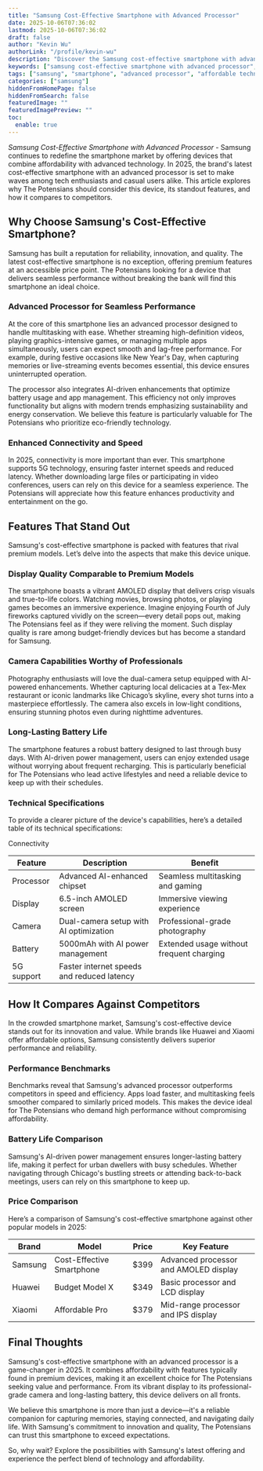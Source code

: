 ```yaml
---
title: "Samsung Cost-Effective Smartphone with Advanced Processor"
date: 2025-10-06T07:36:02
lastmod: 2025-10-06T07:36:02
draft: false
author: "Kevin Wu"
authorLink: "/profile/kevin-wu"
description: "Discover the Samsung cost-effective smartphone with advanced processor, blending affordability and top-tier performance for seamless multitasking and speed!"
keywords: ["samsung cost-effective smartphone with advanced processor", "affordable samsung smartphone with advanced processor", "samsung smartphone performance 2025"]
tags: ["samsung", "smartphone", "advanced processor", "affordable technology", "2025 trends"]
categories: ["samsung"]
hiddenFromHomePage: false
hiddenFromSearch: false
featuredImage: ""
featuredImagePreview: ""
toc:
  enable: true
---
```



_Samsung Cost-Effective Smartphone with Advanced Processor_ - Samsung continues to redefine the smartphone market by offering devices that combine affordability with advanced technology. In 2025, the brand's latest cost-effe​ctive smartphone with an advanced processor is set to make waves among tech enthusiasts and casual users alike. This article explores why The Potensians should consider this device, its standout features, and how it compares to competitors.

## Why Choose Samsung's Cost-Effective Smartphone?

Samsung has built a reputation for reliability, innovation, and quality. The latest cost-effective smartphone is no exception, of​fering premium features at an accessible price point. The Potensians looking for a device that delivers seamless performance without breaking the bank will find this smartphone an ideal choice.

### Advanced Processor for Seamless Performance

At the core of this smartphone lies an advanced processor designed to handle multitasking with ease. Whether streaming high-definition videos, playing graphics-intensive games, or managing multiple apps simultaneously, users can expect smooth and lag-free performance. For example, during festive occasions like New Year's Day, when capturing memories or live-streaming events becomes essential, this device ensures uninterrupted operation.

The processor also integrates AI-driven enhancements that optimize battery usage and app management. This efficiency not only improves functionality but aligns with modern trends emphasizing sustainability and energy conservation. We believe this feature is particularly valuable for The Potensians who prioritize eco-friendly technology.

### Enhanced Connectivity and Speed

In 2025, connectivity is more important than ever. This smartphone supports 5G technology, ensuring faster internet speeds and reduced latency. Whether downloading large files or participating in video conferences, users can rely on this device for a seamless experience. The Potensians will appreciate how this feature enhances productivity and entertainment on the go.

## Features That Stand Out

Samsung's cost-effective smartphone is packed with features that rival premium models. Let’s delve into the aspects that make this device unique.

### Display Quality Comparable to Premium Models

The smartphone boasts a vibrant AMOLED display that delivers crisp visuals and true-to-life colors. Watching movies, browsing photos, or playing games becomes an immersive experience. Imagine enjoying Fourth of July fireworks captured vividly on the screen—every detail pops out, making The Potensians feel as if they were reliving the moment. Such display quality is rare among budget-friendly devices but has become a standard for Samsung.

### Camera Capabilities Worthy of Professionals

Photography enthusiasts will love the dual-camera setup equipped with AI-powered enhancements. Whether capturing local delicacies at a Tex-Mex restaurant or iconic landmarks like Chicago’s skyline, every shot turns into a masterpiece effortlessly. The camera also excels in low-light conditions, ensuring stunning photos even during nighttime adventures.

### Long-Lasting Battery Life

The smartphone features a robust battery designed to last through busy days. With AI-driven power management, users can enjoy extended usage without worrying about frequent recharging. This is particularly beneficial for The Potensians who lead active lifestyles and need a reliable device to keep up with their schedules.

### Technical Specifications

To provide a clearer picture of the device's capabilities, here’s a detailed table of its technical specifications:

<div class="table-responsive">
<table class="html-table">
<thead>
<tr>
<th>Feature</th>
<th>Description</th>
<th>Benefit</th>
</tr>
</thead>
<tbody>
<tr>
<td>Processor</td>
<td>Advanced AI-enhanced chipset</td>
<td>Seamless multitasking and gaming</td>
</tr>
<tr>
<td>Display</td>
<td>6.5-inch AMOLED screen</td>
<td>Immersive viewing experience</td>
</tr>
<tr>
<td>Camera</td>
<td>Dual-camera setup with AI optimization</td>
<td>Professional-grade photography</td>
</tr>
<tr>
<td>Battery</td>
<td>5000mAh with AI power management</td>
<td>Extended usage without frequent charging</td>
</tr>
<tr>
<t​d>Connectivity</td>
<td>5G support</td>
<td>Faster internet speeds and reduced latency</td>
</tr>
</tbody>
</table>
</div>

## How It Compares Against Competitors

In the crowded smartphone market, Samsung's cost-effective device stands out for its innovation and value. While brands like Huawei and Xiaomi offer affordable options, Samsung consistently delivers superior performance and reliability.

### Performance Benchmarks

Benchmarks reveal that Samsung's advanced processor outperforms competitors in speed and efficiency. Apps load faster, and multitasking feels smoother compared to similarly priced models. This makes the device ideal for The Potensians who demand high performance without compromising affordability.

### Battery Life Comparison

Samsung's AI-driven power management ensures longer-lasting battery life, making it perfect for urban dwellers with busy schedules. Whether navigating through Chicago's bustling streets or attending back-to-back meetings, users can rely on this smartphone to keep up.

### Price Comparison

Here’s a comparison of Samsung's cost-effective smartphone against other popular models in 2025:

<div class="table-responsive">
<table class="html-table">
<thead>
<tr>
<th>Brand</th>
<th>Model</th>
<th>Price</th>
<th>Key Feature</th>
</tr>
</thead>
<tbody>
<tr>
<td>Samsung</td>
<td>Cost-Effective Smartphone</td>
<td>$399</td>
<td>Advanced processor and AMOLED display</td>
</tr>
<t​r>
<td>Huawei</td>
<td>Budget Model X</td>
<td>$349</td>
<td>Basic processor and LCD display</td>
</tr>
<tr>
<td>Xiaomi</td>
<td>Affordable Pro</td>
<td>$379</td>
<td>Mid-range processor and IPS display</td>
</tr>
</tbody>
</table>
</div>

## Final Thoughts

Samsung's cost-effective smartphone with an advanced processor is a game-changer in 2025. It combines affordability with features typically found in premium devices, making it an excellent choice for The Potensians seeking value and performance. From its vibrant display to its professional-grade camera and long-lasting batte​ry, this device delivers on all fronts.

We believe this smartphone is more than just a device—it's a reliable companion for capturing memories, staying connected, and navigating daily life. With Samsung's commitment to innovation and quality, The Potensians can trust this smartphone to exceed expectations.

So, why wait? Explore the possibilities with Samsung's latest offering and experience the perfect blend of technology and affordability.